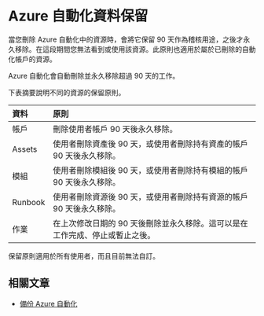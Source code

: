 <properties 
   pageTitle="Azure 自動化資料保留"
   description="描述 Azure 自動化的資料保留原則。"
   services="automation"
   documentationCenter=""
   authors="bwren"
   manager="stevenka"
   editor="tysonn" />
<tags 
   ms.service="automation"
   ms.devlang="na"
   ms.topic="article"
   ms.tgt_pltfrm="na"
   ms.workload="infrastructure-services"
   ms.date="04/13/2015"
   ms.author="bwren" />

# Azure 自動化資料保留

當您刪除 Azure 自動化中的資源時，會將它保留 90 天作為稽核用途，之後才永久移除。在這段期間您無法看到或使用該資源。此原則也適用於屬於已刪除的自動化帳戶的資源。

Azure 自動化會自動刪除並永久移除超過 90 天的工作。

下表摘要說明不同的資源的保留原則。

|資料|原則|
|:---|:---|
|帳戶|刪除使用者帳戶 90 天後永久移除。|
|Assets|使用者刪除資產後 90 天，或使用者刪除持有資產的帳戶 90 天後永久移除。|
|模組|使用者刪除模組後 90 天，或使用者刪除持有模組的帳戶 90 天後永久移除。|
|Runbook|使用者刪除資源後 90 天，或使用者刪除持有資源的帳戶 90 天後永久移除。|
|作業|在上次修改日期的 90 天後刪除並永久移除。這可以是在工作完成、停止或暫止之後。|

保留原則適用於所有使用者，而且目前無法自訂。

## 相關文章
- [備份 Azure 自動化](https://msdn.microsoft.com/library/dn643635.aspx) 

<!---HONumber=62-->